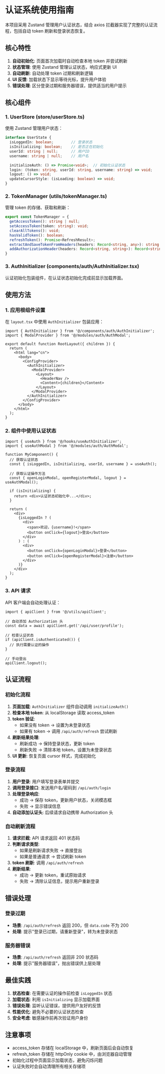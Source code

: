 # 认证系统使用指南

本项目采用 Zustand 管理用户认证状态，结合 axios 拦截器实现了完整的认证流程，包括自动 token 刷新和登录状态恢复。

## 核心特性

1. **自动初始化**: 页面首次加载时自动检查本地 token 并尝试刷新
2. **状态管理**: 使用 Zustand 管理认证状态，响应式更新 UI
3. **自动刷新**: 自动处理 token 过期和刷新逻辑
4. **UI 反馈**: 加载状态下显示等待光标，提升用户体验
5. **错误处理**: 区分登录过期和服务器错误，提供适当的用户提示

## 核心组件

### 1. UserStore (store/userStore.ts)

使用 Zustand 管理用户状态：

```typescript
interface UserState {
  isLoggedIn: boolean;        // 登录状态
  isInitializing: boolean;    // 是否正在初始化
  userId: string | null;      // 用户ID
  username: string | null;    // 用户名
  
  initializeAuth: () => Promise<void>;  // 初始化认证状态
  login: (token: string, userId: string, username: string) => void;
  logout: () => void;
  updateCursorStyle: (isLoading: boolean) => void;
}
```

### 2. TokenManager (utils/tokenManager.ts)

管理 token 的存储、获取和刷新：

```typescript
export const TokenManager = {
  getAccessToken(): string | null;
  setAccessToken(token: string): void;
  clearAllTokens(): void;
  hasValidToken(): boolean;
  refreshToken(): Promise<RefreshResult>;
  extractAndSaveTokenFromHeaders(headers: Record<string, any>): string | null;
  addAuthorizationHeader(headers: Record<string, string>): Record<string, string>;
}
```

### 3. AuthInitializer (components/auth/AuthInitializer.tsx)

认证初始化包装组件，在认证状态初始化完成前显示加载界面。

## 使用方法

### 1. 应用根组件设置

在 `layout.tsx` 中使用 `AuthInitializer` 包装应用：

```tsx
import { AuthInitializer } from '@/components/auth/AuthInitializer';
import { ModalProvider } from '@/modules/auth/AuthModal';

export default function RootLayout({ children }) {
  return (
    <html lang="cn">
      <body>
        <ConfigProvider>
          <AuthInitializer>
            <ModalProvider>
              <Layout>
                <HeaderNav />
                <Content>{children}</Content>
              </Layout>
            </ModalProvider>
          </AuthInitializer>
        </ConfigProvider>
      </body>
    </html>
  );
}
```

### 2. 组件中使用认证状态

```tsx
import { useAuth } from '@/hooks/useAuthInitializer';
import { useAuthModal } from '@/modules/auth/AuthModal';

function MyComponent() {
  // 获取认证状态
  const { isLoggedIn, isInitializing, userId, username } = useAuth();
  
  // 获取认证操作方法
  const { openLoginModal, openRegisterModal, logout } = useAuthModal();

  if (isInitializing) {
    return <div>认证状态初始化中...</div>;
  }

  return (
    <div>
      {isLoggedIn ? (
        <div>
          <span>欢迎，{username}!</span>
          <button onClick={logout}>登出</button>
        </div>
      ) : (
        <div>
          <button onClick={openLoginModal}>登录</button>
          <button onClick={openRegisterModal}>注册</button>
        </div>
      )}
    </div>
  );
}
```

### 3. API 请求

API 客户端会自动处理认证：

```tsx
import { apiClient } from '@/utils/apiClient';

// 自动添加 Authorization 头
const data = await apiClient.get('/api/user/profile');

// 检查认证状态
if (apiClient.isAuthenticated()) {
  // 执行需要认证的操作
}

// 手动登出
apiClient.logout();
```

## 认证流程

### 初始化流程

1. **页面加载**: `AuthInitializer` 组件自动调用 `initializeAuth()`
2. **检查本地 token**: 从 localStorage 读取 access_token
3. **token 验证**: 
   - 如果没有 token → 设置为未登录状态
   - 如果有 token → 调用 `/api/auth/refresh` 尝试刷新
4. **刷新结果处理**:
   - 刷新成功 → 保持登录状态，更新 token
   - 刷新失败 → 清除本地 token，设置为未登录状态
5. **UI 更新**: 恢复页面 cursor 样式，完成初始化

### 登录流程

1. **用户登录**: 用户填写登录表单并提交
2. **调用登录接口**: 发送用户名/密码到 `/api/auth/login`
3. **处理登录响应**:
   - 成功 → 保存 token，更新用户状态，关闭模态框
   - 失败 → 显示错误信息
4. **自动添加认证头**: 后续请求自动携带 Authorization 头

### 自动刷新流程

1. **请求拦截**: API 请求返回 401 状态码
2. **判断请求类型**: 
   - 如果是刷新请求失败 → 直接登出
   - 如果是普通请求 → 尝试刷新 token
3. **token 刷新**: 调用 `/api/auth/refresh`
4. **刷新结果**:
   - 成功 → 更新 token，重试原始请求
   - 失败 → 清除认证信息，提示用户重新登录

## 错误处理

### 登录过期

- **场景**: `/api/auth/refresh` 返回 200，但 `data.code` 不为 200
- **处理**: 提示"登录已过期，请重新登录"，转为未登录状态

### 服务器错误

- **场景**: `/api/auth/refresh` 返回非 200 状态码
- **处理**: 提示"服务器错误"，抛出错误供上层处理

## 最佳实践

1. **状态检查**: 在需要认证的操作前检查 `isLoggedIn` 状态
2. **加载状态**: 利用 `isInitializing` 显示加载界面
3. **错误处理**: 监听认证错误，提供用户友好的反馈
4. **性能优化**: 避免不必要的认证状态检查
5. **安全考虑**: 敏感操作前再次验证用户身份

## 注意事项

- access_token 存储在 localStorage 中，刷新页面后会自动恢复
- refresh_token 存储在 httpOnly cookie 中，由浏览器自动管理
- 初始化过程中页面显示加载状态，避免闪烁问题
- 认证失败时会自动清理所有相关存储项
